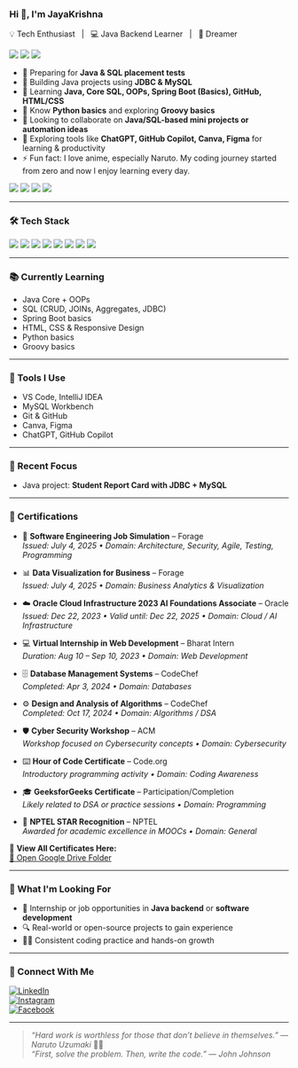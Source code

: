 <div align="left">

### Hi 👋, I'm JayaKrishna

💡 Tech Enthusiast &nbsp;&nbsp;|&nbsp;&nbsp; 💻 Java Backend Learner &nbsp;&nbsp;|&nbsp;&nbsp; 🌊 Dreamer  

<p>
  <img src="https://img.shields.io/badge/TECH%20LOVER-purple?style=for-the-badge" />
  <img src="https://img.shields.io/badge/MADE%20WITH-PASSION-ff69b4?style=for-the-badge" />
  <img src="https://img.shields.io/badge/ANIME%20FAN-orange?style=for-the-badge&logo=crunchyroll&logoColor=white" />
</p>

- 🔭 Preparing for **Java & SQL placement tests**  
- 🚀 Building Java projects using **JDBC & MySQL**  
- 🌱 Learning **Java, Core SQL, OOPs, Spring Boot (Basics), GitHub, HTML/CSS**  
- 🐍 Know **Python basics** and exploring **Groovy basics**  
- 👯 Looking to collaborate on **Java/SQL-based mini projects or automation ideas**  
- 🧠 Exploring tools like **ChatGPT, GitHub Copilot, Canva, Figma** for learning & productivity  
- ⚡ Fun fact: I love anime, especially Naruto. My coding journey started from zero and now I enjoy learning every day.

<p>
  <img src="https://img.shields.io/badge/ChatGPT-10a37f?logo=openai&logoColor=white&style=flat-square" />
  <img src="https://img.shields.io/badge/GitHub Copilot-4B8BBE?style=flat-square&logo=github&logoColor=white" />
  <img src="https://img.shields.io/badge/Grok-000000?logo=x&logoColor=white&style=flat-square" />
  <img src="https://img.shields.io/badge/Canva-00C4CC?logo=canva&logoColor=white&style=flat-square" />
</p>


---

### 🛠️ Tech Stack

<p>
  <img src="https://img.shields.io/badge/Java-ED8B00?style=flat&logo=java&logoColor=white" />
  <img src="https://img.shields.io/badge/MySQL-005C84?style=flat&logo=mysql&logoColor=white" />
  <img src="https://img.shields.io/badge/Python-3776AB?style=flat&logo=python&logoColor=white" />
  <img src="https://img.shields.io/badge/Groovy-4298B8?style=flat&logo=apachegroovy&logoColor=white" />
  <img src="https://img.shields.io/badge/HTML5-E34F26?style=flat&logo=html5&logoColor=white" />
  <img src="https://img.shields.io/badge/CSS3-1572B6?style=flat&logo=css3&logoColor=white" />
  <img src="https://img.shields.io/badge/Git-F05032?style=flat&logo=git&logoColor=white" />
  <img src="https://img.shields.io/badge/GitHub-181717?style=flat&logo=github&logoColor=white" />
</p>

---

### 📚 Currently Learning

- Java Core + OOPs  
- SQL (CRUD, JOINs, Aggregates, JDBC)  
- Spring Boot basics  
- HTML, CSS & Responsive Design  
- Python basics  
- Groovy basics  

---

### 🧰 Tools I Use

- VS Code, IntelliJ IDEA  
- MySQL Workbench  
- Git & GitHub  
- Canva, Figma  
- ChatGPT, GitHub Copilot  

---

### 🎯 Recent Focus

- Java project: **Student Report Card with JDBC + MySQL**

---

### 🏅 Certifications

- 🧠 **Software Engineering Job Simulation** – Forage  
  _Issued: July 4, 2025 • Domain: Architecture, Security, Agile, Testing, Programming_

- 📊 **Data Visualization for Business** – Forage  
  _Issued: July 4, 2025 • Domain: Business Analytics & Visualization_

- ☁️ **Oracle Cloud Infrastructure 2023 AI Foundations Associate** – Oracle  
  _Issued: Dec 22, 2023 • Valid until: Dec 22, 2025 • Domain: Cloud / AI Infrastructure_

- 💻 **Virtual Internship in Web Development** – Bharat Intern  
  _Duration: Aug 10 – Sep 10, 2023 • Domain: Web Development_

- 🗄️ **Database Management Systems** – CodeChef  
  _Completed: Apr 3, 2024 • Domain: Databases_

- ⚙️ **Design and Analysis of Algorithms** – CodeChef  
  _Completed: Oct 17, 2024 • Domain: Algorithms / DSA_

- 🛡️ **Cyber Security Workshop** – ACM  
  _Workshop focused on Cybersecurity concepts • Domain: Cybersecurity_

- ⌨️ **Hour of Code Certificate** – Code.org  
  _Introductory programming activity • Domain: Coding Awareness_

- 🎓 **GeeksforGeeks Certificate** – Participation/Completion  
  _Likely related to DSA or practice sessions • Domain: Programming_

- 🌟 **NPTEL STAR Recognition** – NPTEL  
  _Awarded for academic excellence in MOOCs • Domain: General_

📂 **View All Certificates Here:**  
[🔗 Open Google Drive Folder](https://drive.google.com/drive/folders/102SZ-fa2uxM7h0-PNiT2Gk3qbbvR4fUE?usp=drive_link)



---


### 🤝 What I'm Looking For

- 💼 Internship or job opportunities in **Java backend** or **software development**  
- 🔍 Real-world or open-source projects to gain experience  
- 🧑‍💻 Consistent coding practice and hands-on growth  

---

### 🔗 Connect With Me

[![LinkedIn](https://img.shields.io/badge/LinkedIn-blue?logo=linkedin&style=for-the-badge)](https://www.linkedin.com/in/jayakrishna-polaki-807741268/)  
[![Instagram](https://img.shields.io/badge/Instagram-E4405F?logo=instagram&logoColor=white&style=for-the-badge)](https://www.instagram.com/jayakrishna_jkyt/)  
[![Facebook](https://img.shields.io/badge/Facebook-1877F2?logo=facebook&logoColor=white&style=for-the-badge)](https://www.facebook.com/Jayakrishna.polaki/)

---

> *“Hard work is worthless for those that don’t believe in themselves.”* — *Naruto Uzumaki* 🍜🔥  
> *“First, solve the problem. Then, write the code.”* — *John Johnson*
